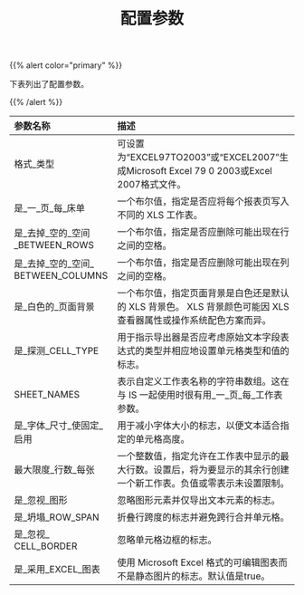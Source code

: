 ﻿---
title: 配置参数
type: docs
weight: 10
url: /zh/jasperreports/configuration-parameters/
---
{{% alert color="primary" %}} 

下表列出了配置参数。

{{% /alert %}} 

|**参数名称** |**描述** |
|:- |:- |
|格式_类型|可设置为“EXCEL97TO2003”或“EXCEL2007”生成Microsoft Excel 79 0 2003或Excel 2007格式文件。|
|是_一_页_每_床单|一个布尔值，指定是否应将每个报表页写入不同的 XLS 工作表。|
|是_去掉_空的_空间_BETWEEN_ROWS|一个布尔值，指定是否应删除可能出现在行之间的空格。|
|是_去掉_空的_空间_ BETWEEN_COLUMNS|一个布尔值，指定是否应删除可能出现在列之间的空格。|
|是_白色的_页面背景|一个布尔值，指定页面背景是白色还是默认的 XLS 背景色。 XLS 背景颜色可能因 XLS 查看器属性或操作系统配色方案而异。|
|是_探测_CELL_TYPE|用于指示导出器是否应考虑原始文本字段表达式的类型并相应地设置单元格类型和值的标志。|
| SHEET_NAMES|表示自定义工作表名称的字符串数组。这在与 IS 一起使用时很有用_一_页_每_工作表参数。|
|是_字体_尺寸_使固定_启用|用于减小字体大小的标志，以便文本适合指定的单元格高度。|
|最大限度_行数_每张|一个整数值，指定允许在工作表中显示的最大行数。设置后，将为要显示的其余行创建一个新工作表。负值或零表示未设置限制。|
|是_忽视_图形|忽略图形元素并仅导出文本元素的标志。|
|是_坍塌_ROW_SPAN|折叠行跨度的标志并避免跨行合并单元格。|
|是_忽视_ CELL_BORDER|忽略单元格边框的标志。|
|是_采用_EXCEL_图表|使用 Microsoft Excel 格式的可编辑图表而不是静态图片的标志。默认值是true。|

